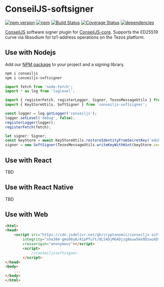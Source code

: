 # ConseilJS-softsigner

[![npm version](https://img.shields.io/npm/v/conseiljs-softsigner.svg)](https://www.npmjs.com/package/conseiljs-softsigner)
[![npm](https://img.shields.io/npm/dm/conseiljs-softsigner.svg)](https://www.npmjs.com/package/conseiljs-softsigner)
[![Build Status](https://travis-ci.org/Cryptonomic/ConseilJS-softsigner.svg?branch=master)](https://travis-ci.org/Cryptonomic/ConseilJS-softsigner)
[![Coverage Status](https://coveralls.io/repos/github/Cryptonomic/ConseilJS-softsigner/badge.svg?branch=master)](https://coveralls.io/github/Cryptonomic/ConseilJS-softsigner?branch=master)
[![dependencies](https://david-dm.org/Cryptonomic/ConseilJS-softsigner/status.svg)](https://david-dm.org/Cryptonomic/ConseilJS-softsigner)

[ConseilJS](https://www.npmjs.com/package/conseiljs) software signer plugin for [ConseilJS-core](https://github.com/Cryptonomic/ConseilJS). Supports the ED25519 curve via libsodium for tz1-address operations on the Tezos platform.

## Use with Nodejs

Add our [NPM package](https://www.npmjs.com/package/conseiljs) to your project and a signing library.

```bash
npm i conseiljs
npm i conseiljs-softsigner
```

```javascript
import fetch from 'node-fetch';
import * as log from 'loglevel';

import { registerFetch, registerLogger, Signer, TezosMessageUtils } from 'conseiljs';
import { KeyStoreUtils, SoftSigner } from 'conseiljs-softsigner';

const logger = log.getLogger('conseiljs');
logger.setLevel('debug', false);
registerLogger(logger);
registerFetch(fetch);

let signer: Signer;
const keyStore = await KeyStoreUtils.restoreIdentityFromSecretKey('edskRgu8wHxjwayvnmpLDDijzD3VZDoAH7ZLqJWuG4zg7LbxmSWZWhtkSyM5Uby41rGfsBGk4iPKWHSDniFyCRv3j7YFCknyHH');
signer = new SoftSigner(TezosMessageUtils.writeKeyWithHint(keyStore.secretKey, 'edsk'));
```

## Use with React

TBD

## Use with React Native

TBD

## Use with Web

```html
<html>
<head>
    <script src="https://cdn.jsdelivr.net/gh/cryptonomic/conseiljs-softsigner/dist-web/conseiljs-softsigner.min.js"
        integrity="sha384-gmo96y8/A1pPfu7t/0LS4DjMG4Djzg8ouw5ke9DzwuXDf5mRY4sK6m9M5K/GSVJZ"
        crossorigin="anonymous"></script>
        <script>
            //conseiljssoftsigner.
        </script>
</head>
<body>
    ...
</body>
</html>
```
